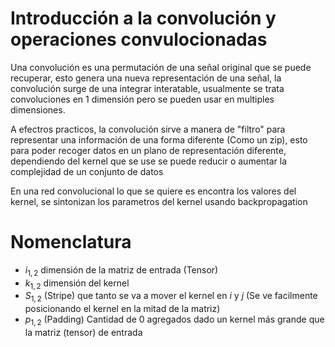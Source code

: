 # Introducción a la convolución y operaciones convulocionadas

Una convolución es una permutación de una señal original que se puede recuperar, esto genera una nueva representación de una señal, la convolución surge de una integrar interatable, usualmente se trata convoluciones en 1 dimensión pero se pueden usar en multiples dimensiones.

A efectros practicos, la convolución sirve a manera de "filtro" para representar una información de una forma diferente (Como un zip), esto para poder recoger datos en un plano de representación diferente, dependiendo del kernel que se use se puede reducir o aumentar la complejidad de un conjunto de datos

En una red convolucional lo que se quiere es encontra los valores del kernel, se sintonizan los parametros del kernel usando backpropagation

# Nomenclatura

- $i_{1,2}$ dimensión de la matriz de entrada (Tensor)
- $k_{1,2}$ dimensión del kernel
- $S_{1,2}$ (Stripe) que tanto se va a mover el kernel en $i$ y $j$ (Se ve facilmente posicionando el kernel en la mitad de la matriz)
- $p_{1,2}$ (Padding) Cantidad de 0 agregados dado un kernel más grande que la matriz (tensor) de entrada